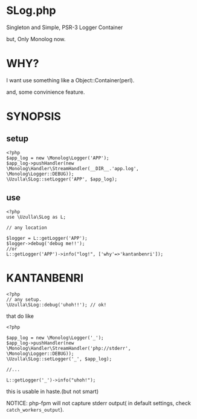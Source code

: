 SLog.php
=======

Singleton and Simple, PSR-3 Logger Container

but, Only Monolog now.

WHY?
========

I want use something like a Object::Container(perl).

and, some convinience feature.

SYNOPSIS
========

## setup

```
<?php
$app_log = new \Monolog\Logger('APP');
$app_log->pushHandler(new \Monolog\Handler\StreamHandler(__DIR__.'app.log', \Monolog\Logger::DEBUG));
\Uzulla\SLog::setLogger('APP', $app_log);
```

## use

```
<?php
use \Uzulla\SLog as L;

// any location

$logger = L::getLogger('APP'); 
$logger->debug('debug me!!');
//or
L::getLogger('APP')->info("log!", ['why'=>'kantanbenri']); 
```

KANTANBENRI
=========

```
<?php
// any setup.
\Uzulla\SLog::debug('uhoh!!'); // ok!
```

that do like 

```
<?php

$app_log = new \Monolog\Logger('_');
$app_log->pushHandler(new \Monolog\Handler\StreamHandler('php://stderr', \Monolog\Logger::DEBUG));
\Uzulla\SLog::setLogger('_', $app_log);

//...

L::getLogger('_')->info("uhoh!");
```

this is usable in haste.(but not smart)

NOTICE: php-fpm will not capture stderr output( in default settings, check `catch_workers_output`).  
